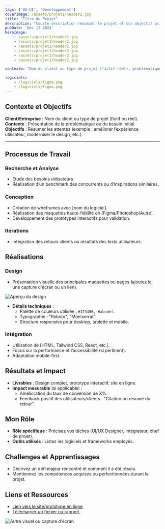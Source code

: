 ```yaml
---
tags: ['UX-UI', 'Développement']
coverImage: /assets/projet1/header2.jpg
title: "Titre du Projet"
description: "Courte description résumant le projet et son objectif principal."
pubDate: 'Dec 12 2024'
heroImage:
    - /assets/projet1/header2.jpg
    - /assets/projet1/header2.jpg
    - /assets/projet1/header2.jpg
    - /assets/projet1/header2.jpg
    - /assets/projet1/header2.jpg
    - /assets/projet1/header2.jpg

contexte: "Nom du client ou type de projet (fictif-réel), problématique ou besoin initial et les objectifs de ce projet"

logiciels:
    - /logiciels/figma.png
    - /logiciels/figma.png
---
```


## Contexte et Objectifs  
**Client/Entreprise** : Nom du client ou type de projet (fictif ou réel).  
**Contexte** : Présentation de la problématique ou du besoin initial.  
**Objectifs** : Résumer les attentes (exemple : améliorer l’expérience utilisateur, moderniser le design, etc.).  

---

## Processus de Travail  

### Recherche et Analyse  
- Étude des besoins utilisateurs.  
- Réalisation d’un benchmark des concurrents ou d’inspirations similaires.  

### Conception  
- Création de wireframes avec [nom du logiciel].  
- Réalisation des maquettes haute-fidélité en [Figma/Photoshop/Autre].  
- Développement des prototypes interactifs pour validation.

### Itérations  
- Intégration des retours clients ou résultats des tests utilisateurs.  

## Réalisations  

### Design  
- Présentation visuelle des principales maquettes ou pages (ajoutez ici une capture d'écran ou un lien).  

![Aperçu du design](/assets/projet/design1.jpg)  

- **Détails techniques** :  
  - Palette de couleurs utilisée : `#123456, #abcdef`.  
  - Typographie : "Roboto", "Montserrat".  
  - Structure responsive pour desktop, tablette et mobile.  

### Intégration  
- Utilisation de [HTML, Tailwind CSS, React, etc.].  
- Focus sur la performance et l’accessibilité (si pertinent).  
- Adaptation mobile-first.  

## Résultats et Impact  

- **Livrables** : Design complet, prototype interactif, site en ligne.  
- **Impact mesurable** (si applicable) :  
  - Amélioration du taux de conversion de X%.  
  - Feedback positif des utilisateurs/clients : "Citation ou résumé du retour".  

## Mon Rôle  
- **Rôle spécifique** : Précisez vos tâches (UI/UX Designer, intégrateur, chef de projet).  
- **Outils utilisés** : Listez les logiciels et frameworks employés.  

## Challenges et Apprentissages  
- Décrivez un défi majeur rencontré et comment il a été résolu.  
- Mentionnez les compétences acquises ou perfectionnées durant le projet.  

## Liens et Ressources  
- [Lien vers le site/prototype en ligne](#).  
- [Télécharger un fichier ou rapport](#).  

![Autre visuel ou capture d'écran](/assets/projet/preview2.jpg)
